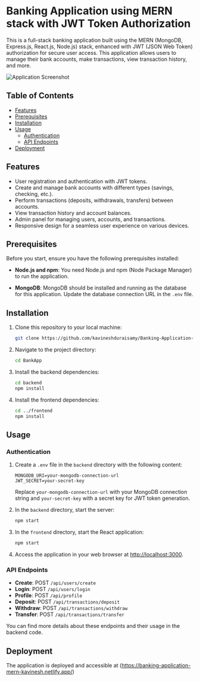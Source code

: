# Banking Application using MERN stack with JWT Token Authorization

This is a full-stack banking application built using the MERN (MongoDB, Express.js, React.js, Node.js) stack, enhanced with JWT (JSON Web Token) authorization for secure user access. This application allows users to manage their bank accounts, make transactions, view transaction history, and more.

![Application Screenshot](/path/to/screenshot.png)

## Table of Contents

- [Features](#features)
- [Prerequisites](#prerequisites)
- [Installation](#installation)
- [Usage](#usage)
  - [Authentication](#authentication)
  - [API Endpoints](#api-endpoints)
- [Deployment](#deployment)    

## Features

- User registration and authentication with JWT tokens.
- Create and manage bank accounts with different types (savings, checking, etc.).
- Perform transactions (deposits, withdrawals, transfers) between accounts.
- View transaction history and account balances.
- Admin panel for managing users, accounts, and transactions.
- Responsive design for a seamless user experience on various devices.

## Prerequisites

Before you start, ensure you have the following prerequisites installed:

- **Node.js and npm**: You need Node.js and npm (Node Package Manager) to run the application.

- **MongoDB**: MongoDB should be installed and running as the database for this application. Update the database connection URL in the `.env` file.

## Installation

1. Clone this repository to your local machine:

   ```bash
   git clone https://github.com/kavineshduraisamy/Banking-Application-with-MERN.git
   ```

2. Navigate to the project directory:

   ```bash
   cd BankApp
   ```

3. Install the backend dependencies:

   ```bash
   cd backend
   npm install
   ```

4. Install the frontend dependencies:

   ```bash
   cd ../frontend
   npm install
   ```

## Usage

### Authentication

1. Create a `.env` file in the `backend` directory with the following content:

   ```
   MONGODB_URI=your-mongodb-connection-url
   JWT_SECRET=your-secret-key
   ```

   Replace `your-mongodb-connection-url` with your MongoDB connection string and `your-secret-key` with a secret key for JWT token generation.

2. In the `backend` directory, start the server:

   ```bash
   npm start
   ```

3. In the `frontend` directory, start the React application:

   ```bash
   npm start
   ```

4. Access the application in your web browser at [http://localhost:3000](http://localhost:3000).

### API Endpoints

- **Create**: POST `/api/users/create`
- **Login**: POST `/api/users/login`
- **Profile**: POST `/api/profile`
- **Deposit**: POST `/api/transactions/deposit`
- **Withdraw**: POST `/api/transactions/withdraw`
- **Transfer**: POST `/api/transactions/transfer`

You can find more details about these endpoints and their usage in the backend code.

## Deployment
The application is deployed and accessible at (https://banking-application-mern-kavinesh.netlify.app/)


